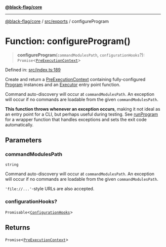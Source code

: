 [**@black-flag/core**](../../../README.md)

***

[@black-flag/core](../../../README.md) / [src/exports](../README.md) / configureProgram

# Function: configureProgram()

> **configureProgram**(`commandModulesPath`, `configurationHooks`?): `Promise`\<[`PreExecutionContext`](../util/type-aliases/PreExecutionContext.md)\>

Defined in: [src/index.ts:189](https://github.com/Xunnamius/black-flag/blob/f3086f07a0f4cf661850599e370f220c47febbd1/src/index.ts#L189)

Create and return a [PreExecutionContext](../util/type-aliases/PreExecutionContext.md) containing fully-configured
[Program](../util/type-aliases/Program.md) instances and an [Executor](../util/type-aliases/Executor.md) entry point function.

Command auto-discovery will occur at `commandModulesPath`. An exception will
occur if no commands are loadable from the given `commandModulesPath`.

**This function throws whenever an exception occurs**, making it not ideal as
an entry point for a CLI, but perhaps useful during testing. See
[runProgram](runProgram.md) for a wrapper function that handles exceptions and sets
the exit code automatically.

## Parameters

### commandModulesPath

`string`

Command auto-discovery will occur at `commandModulesPath`. An exception will
occur if no commands are loadable from the given `commandModulesPath`.

`'file://...'`-style URLs are also accepted.

### configurationHooks?

`Promisable`\<[`ConfigurationHooks`](../type-aliases/ConfigurationHooks.md)\>

## Returns

`Promise`\<[`PreExecutionContext`](../util/type-aliases/PreExecutionContext.md)\>
